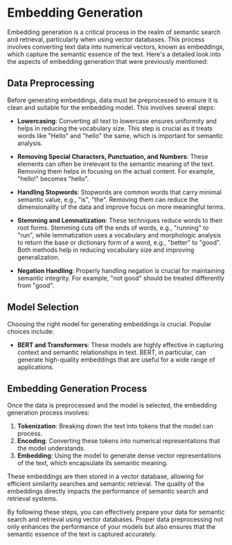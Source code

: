 # Embedding Generation

Embedding generation is a critical process in the realm of semantic search and retrieval, particularly when using vector databases. This process involves converting text data into numerical vectors, known as embeddings, which capture the semantic essence of the text. Here's a detailed look into the aspects of embedding generation that were previously mentioned:

## Data Preprocessing

Before generating embeddings, data must be preprocessed to ensure it is clean and suitable for the embedding model. This involves several steps:

- **Lowercasing**: Converting all text to lowercase ensures uniformity and helps in reducing the vocabulary size. This step is crucial as it treats words like "Hello" and "hello" the same, which is important for semantic analysis.

- **Removing Special Characters, Punctuation, and Numbers**: These elements can often be irrelevant to the semantic meaning of the text. Removing them helps in focusing on the actual content. For example, "hello!" becomes "hello".

- **Handling Stopwords**: Stopwords are common words that carry minimal semantic value, e.g., "is", "the". Removing them can reduce the dimensionality of the data and improve focus on more meaningful terms.

- **Stemming and Lemmatization**: These techniques reduce words to their root forms. Stemming cuts off the ends of words, e.g., "running" to "run", while lemmatization uses a vocabulary and morphologic analysis to return the base or dictionary form of a word, e.g., "better" to "good". Both methods help in reducing vocabulary size and improving generalization.

- **Negation Handling**: Properly handling negation is crucial for maintaining semantic integrity. For example, "not good" should be treated differently from "good".

## Model Selection

Choosing the right model for generating embeddings is crucial. Popular choices include:

- **BERT and Transformers**: These models are highly effective in capturing context and semantic relationships in text. BERT, in particular, can generate high-quality embeddings that are useful for a wide range of applications.

## Embedding Generation Process

Once the data is preprocessed and the model is selected, the embedding generation process involves:

1. **Tokenization**: Breaking down the text into tokens that the model can process.
2. **Encoding**: Converting these tokens into numerical representations that the model understands.
3. **Embedding**: Using the model to generate dense vector representations of the text, which encapsulate its semantic meaning.

These embeddings are then stored in a vector database, allowing for efficient similarity searches and semantic retrieval. The quality of the embeddings directly impacts the performance of semantic search and retrieval systems.

By following these steps, you can effectively prepare your data for semantic search and retrieval using vector databases. Proper data preprocessing not only enhances the performance of your models but also ensures that the semantic essence of the text is captured accurately.


